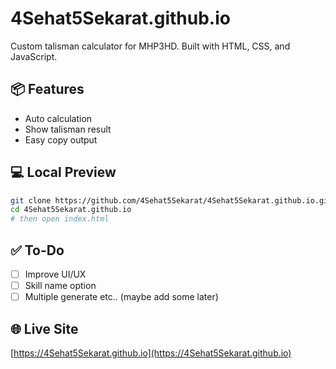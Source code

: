 # 4Sehat5Sekarat.github.io

Custom talisman calculator for MHP3HD. Built with HTML, CSS, and JavaScript.

## 📦 Features

- Auto calculation
- Show talisman result
- Easy copy output

## 💻 Local Preview

```bash
git clone https://github.com/4Sehat5Sekarat/4Sehat5Sekarat.github.io.git
cd 4Sehat5Sekarat.github.io
# then open index.html
```

## ✅ To-Do

- [ ] Improve UI/UX
- [ ] Skill name option
- [ ] Multiple generate
      etc.. (maybe add some later)

## 🌐 Live Site

[https://4Sehat5Sekarat.github.io](https://4Sehat5Sekarat.github.io)
